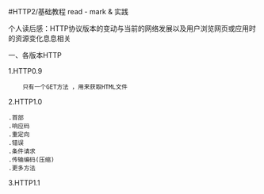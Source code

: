 #HTTP2/基础教程 read - mark & 实践

个人读后感：HTTP协议版本的变动与当前的网络发展以及用户浏览网页或应用时的资源变化息息相关

一、各版本HTTP

1.HTTP0.9 
    
        只有一个GET方法 ，用来获取HTML文件
    
2.HTTP1.0
    
    .首部
    .响应码
    .重定向
    .错误
    .条件请求
    .传输编码(压缩)
    .更多方法
    
3.HTTP1.1
  
